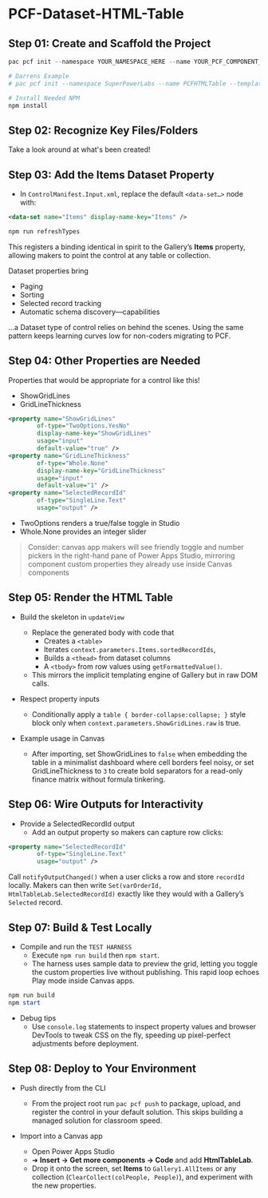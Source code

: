 # PCF-Dataset-HTML-Table




## Step 01: Create and Scaffold the Project

```PowerShell
pac pcf init --namespace YOUR_NAMESPACE_HERE --name YOUR_PCF_COMPONENT_NAME --template dataset --framework None

# Darrens Example
# pac pcf init --namespace SuperPowerLabs --name PCFHTMLTable --template dataset --framework None

# Install Needed NPM
npm install
```

## Step 02: Recognize Key Files/Folders

Take a look around at what's been created!

## Step 03: Add the **Items** Dataset Property

- In `ControlManifest.Input.xml`, replace the default `<data-set…>` node with:  
  
```xml
<data-set name="Items" display-name-key="Items" />
```  

```PowerShell
npm run refreshTypes
```

This registers a binding identical in spirit to the Gallery’s **Items** property, allowing makers to point the control at any table or collection.

Dataset properties bring 
- Paging 
- Sorting
- Selected record tracking
- Automatic schema discovery—capabilities 

...a Dataset type of control relies on behind the scenes. Using the same pattern keeps learning curves low for non-coders migrating to PCF.

## Step 04: Other Properties are Needed 

Properties that would be appropriate for a control like this!

- ShowGridLines 
- GridLineThickness

```xml
<property name="ShowGridLines"
        of-type="TwoOptions.YesNo"
        display-name-key="ShowGridLines"        
        usage="input"
        default-value="true" />
<property name="GridLineThickness"
        of-type="Whole.None"
        display-name-key="GridLineThickness"
        usage="input"
        default-value="1" />
<property name="SelectedRecordId"
        of-type="SingleLine.Text"
        usage="output" />
```  

- TwoOptions renders a true/false toggle in Studio
- Whole.None provides an integer slider

>Consider: canvas app makers will see friendly toggle and number pickers in the right-hand pane of Power Apps Studio, mirroring component custom properties they already use inside Canvas components

## Step 05: Render the HTML Table

- Build the skeleton in `updateView`
    - Replace the generated body with code that 
      - Creates a `<table>` 
      - Iterates `context.parameters.Items.sortedRecordIds`, 
      - Builds a `<thead>` from dataset columns 
      - A `<tbody>` from row values using `getFormattedValue()`. 
    - This mirrors the implicit templating engine of Gallery but in raw DOM calls. 

- Respect property inputs
    - Conditionally apply a `table { border-collapse:collapse; }` style block only when `context.parameters.ShowGridLines.raw` is true. 

- Example usage in Canvas
    - After importing, set ShowGridLines to `false` when embedding the table in a minimalist dashboard where cell borders feel noisy, or set GridLineThickness to `3` to create bold separators for a read-only finance matrix without formula tinkering.

## Step 06: Wire Outputs for Interactivity

- Provide a SelectedRecordId output
    - Add an output property so makers can capture row clicks:  

```xml
<property name="SelectedRecordId"
        of-type="SingleLine.Text"
        usage="output" />
```  

Call `notifyOutputChanged()` when a user clicks a row and store `recordId` locally. Makers can then write `Set(varOrderId, HtmlTableLab.SelectedRecordId)` exactly like they would with a Gallery’s `Selected` record. 

## Step 07: Build & Test Locally

- Compile and run the `TEST HARNESS`
    - Execute `npm run build` then `npm start`. 
    - The harness uses sample data to preview the grid, letting you toggle the custom properties live without publishing. This rapid loop echoes Play mode inside Canvas apps.

```PowerShell
npm run build
npm start
```

  - Debug tips
      - Use `console.log` statements to inspect property values and browser DevTools to tweak CSS on the fly, speeding up pixel-perfect adjustments before deployment. 


## Step 08: Deploy to Your Environment

- Push directly from the CLI
    - From the project root run `pac pcf push` to package, upload, and register the control in your default solution. This skips building a managed solution for classroom speed. 

- Import into a Canvas app
    - Open Power Apps Studio 
    - ➜ **Insert → Get more components → Code** and add **HtmlTableLab**. 
    - Drop it onto the screen, set **Items** to `Gallery1.AllItems` or any collection (`ClearCollect(colPeople, People)`), and experiment with the new properties.

```PowerShell

```
